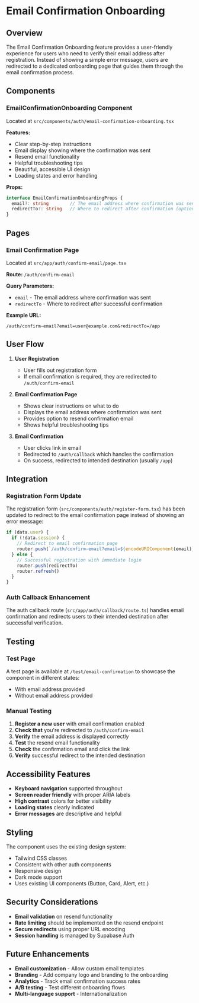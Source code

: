 # Email Confirmation Onboarding

## Overview

The Email Confirmation Onboarding feature provides a user-friendly experience for users who need to verify their email address after registration. Instead of showing a simple error message, users are redirected to a dedicated onboarding page that guides them through the email confirmation process.

## Components

### EmailConfirmationOnboarding Component

Located at `src/components/auth/email-confirmation-onboarding.tsx`

**Features:**
- Clear step-by-step instructions
- Email display showing where the confirmation was sent
- Resend email functionality
- Helpful troubleshooting tips
- Beautiful, accessible UI design
- Loading states and error handling

**Props:**
```typescript
interface EmailConfirmationOnboardingProps {
  email?: string        // The email address where confirmation was sent
  redirectTo?: string   // Where to redirect after confirmation (optional)
}
```

## Pages

### Email Confirmation Page

Located at `src/app/auth/confirm-email/page.tsx`

**Route:** `/auth/confirm-email`

**Query Parameters:**
- `email` - The email address where confirmation was sent
- `redirectTo` - Where to redirect after successful confirmation

**Example URL:**
```
/auth/confirm-email?email=user@example.com&redirectTo=/app
```

## User Flow

1. **User Registration**
   - User fills out registration form
   - If email confirmation is required, they are redirected to `/auth/confirm-email`

2. **Email Confirmation Page**
   - Shows clear instructions on what to do
   - Displays the email address where confirmation was sent
   - Provides option to resend confirmation email
   - Shows helpful troubleshooting tips

3. **Email Confirmation**
   - User clicks link in email
   - Redirected to `/auth/callback` which handles the confirmation
   - On success, redirected to intended destination (usually `/app`)

## Integration

### Registration Form Update

The registration form (`src/components/auth/register-form.tsx`) has been updated to redirect to the email confirmation page instead of showing an error message:

```typescript
if (data.user) {
  if (!data.session) {
    // Redirect to email confirmation page
    router.push(`/auth/confirm-email?email=${encodeURIComponent(email)}&redirectTo=${encodeURIComponent(redirectTo)}`)
  } else {
    // Successful registration with immediate login
    router.push(redirectTo)
    router.refresh()
  }
}
```

### Auth Callback Enhancement

The auth callback route (`src/app/auth/callback/route.ts`) handles email confirmation and redirects users to their intended destination after successful verification.

## Testing

### Test Page

A test page is available at `/test/email-confirmation` to showcase the component in different states:

- With email address provided
- Without email address provided

### Manual Testing

1. **Register a new user** with email confirmation enabled
2. **Check that** you're redirected to `/auth/confirm-email`
3. **Verify** the email address is displayed correctly
4. **Test** the resend email functionality
5. **Check** the confirmation email and click the link
6. **Verify** successful redirect to the intended destination

## Accessibility Features

- **Keyboard navigation** supported throughout
- **Screen reader friendly** with proper ARIA labels
- **High contrast** colors for better visibility
- **Loading states** clearly indicated
- **Error messages** are descriptive and helpful

## Styling

The component uses the existing design system:
- Tailwind CSS classes
- Consistent with other auth components
- Responsive design
- Dark mode support
- Uses existing UI components (Button, Card, Alert, etc.)

## Security Considerations

- **Email validation** on resend functionality
- **Rate limiting** should be implemented on the resend endpoint
- **Secure redirects** using proper URL encoding
- **Session handling** is managed by Supabase Auth

## Future Enhancements

- **Email customization** - Allow custom email templates
- **Branding** - Add company logo and branding to the onboarding
- **Analytics** - Track email confirmation success rates
- **A/B testing** - Test different onboarding flows
- **Multi-language support** - Internationalization 